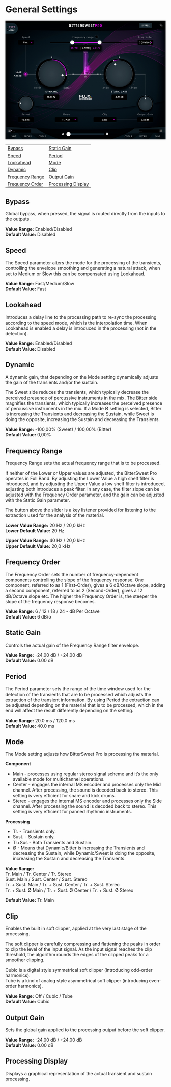 # General Settings

![](include/bittersweet-pro.jpg)

|                                       |                                               |
|           ---                         |                       ---                     |
|   [Bypass](#bypass)                   |    [Static Gain](#static-gain)                |
|   [Speed](#speed)                     |    [Period](#period)                          |
|   [Lookahead](#lookahead)             |    [Mode](#mode)                              |
|   [Dynamic](#dynamic)                 |    [Clip](#clip)                              |
|   [Frequency Range](#freqency-range)  |    [Output Gain](#output-gain)                |
|   [Frequency Order](#freqency-order)  |    [Processing Display](#graph)               |

## Bypass

Global bypass, when pressed, the signal is routed directly from the inputs to the outputs.  

**Value Range:** Enabled/Disabled  
**Default Value:** Disabled  


## Speed

The Speed parameter alters the mode for the processing of the transients, controlling the envelope smoothing and generating a natural attack, when set to Medium or Slow this can be compensated using Lookahead.  

**Value Range:** Fast/Medium/Slow  
**Default Value:** Fast  


## Lookahead

Introduces a delay line to the processing path to re-sync the processing according to the speed mode, which is the interpolation time. When Lookahead is enabled a delay is introduced in the processing (not in the detection).  

**Value Range:** Enabled/Disabled  
**Default Value:** Disabled  

## Dynamic

A dynamic gain, that depending on the Mode setting dynamically adjusts the gain of the transients and/or the sustain.  

The Sweet side reduces the transients, which typically decrease the perceived presence of percussive instruments in the mix. The Bitter side magnifies the transients, which typically increases the perceived presence of percussive instruments in the mix. If a Mode Ø setting is selected, Bitter is increasing the Transients and decreasing the Sustain, while Sweet is doing the opposite, increasing the Sustain and decreasing the Transients.  

**Value Range:** -100,00% (Sweet) / 100,00% (Bitter)  
**Default Value:** 0,00%  

## Frequency Range

Frequency Range sets the actual frequency range that is to be processed.  

If neither of the Lower or Upper values are adjusted, the BitterSweet Pro operates in Full Band. By adjusting the Lower Value a high shelf filter is introduced, and by adjusting the Upper Value a low shelf filter is introduced, adjusting both introduces a peak filter. In any case, the filter slope can be adjusted with the Frequency Order parameter, and the gain can be adjusted with the Static Gain parameter.  

The button above the slider is a key listener provided for listening to the extraction used for the analysis of the material.  

**Lower Value Range:** 20 Hz / 20,0 kHz  
**Lower Default Value:** 20 Hz  

**Upper Value Range:** 40 Hz / 20,0 kHz  
**Upper Default Value:** 20,0 kHz  

## Frequency Order

The Frequency Order sets the number of frequency-dependent components controlling the slope of the frequency response. One component, referred to as 1 (First-Order), gives a 6 dB/Octave slope, adding a second component, referred to as 2 (Second-Order), gives a 12 dB/Octave slope etc. The higher the Frequency Order is, the steeper the slope of the frequency response becomes.  

**Value Range:** 6 / 12 / 18 / 24 - dB Per Octave  
**Default Value:** 6 dB/o  

## Static Gain

Controls the actual gain of the Frequency Range filter envelope.  

**Value Range:** -24.00 dB / +24.00 dB  
**Default Value:** 0.00 dB  

## Period

The Period parameter sets the range of the time window used for the detection of the transients that are to be processed which adjusts the extraction of the transient information. By using Period the extraction can be adjusted depending on the material that is to be processed, which in the end will affect the result differently depending on the setting.  

**Value Range:** 20.0 ms / 120.0 ms  
**Default Value:** 40.0 ms  

## Mode

The Mode setting adjusts how BitterSweet Pro is processing the material.

**Component**

*   Main - processes using regular stereo signal scheme and it’s the only available mode for multichannel operations.
*   Center - engages the internal MS encoder and processes only the Mid channel. After processing, the sound is decoded back to stereo. This setting is very efficient for snare and kick drums.
*   Stereo - engages the internal MS encoder and processes only the Side channel. After processing the sound is decoded back to stereo. This setting is very efficient for panned rhythmic instruments.

**Processing**

*   Tr. - Transients only.
*   Sust. - Sustain only.
*   Tr+Sus - Both Transients and Sustain.
*   Ø - Means that Dynamic/Bitter is increasing the Transients and decreasing the Sustain, while Dynamic/Sweet is doing the opposite, increasing the Sustain and decreasing the Transients.

**Value Range:**  
Tr. Main / Tr. Center / Tr. Stereo  
Sust. Main / Sust. Center / Sust. Stereo  
Tr. + Sust. Main / Tr. + Sust. Center / Tr. + Sust. Stereo  
Tr. + Sust. Ø Main / Tr. + Sust. Ø Center / Tr. + Sust. Ø Stereo  

**Default Value:** Tr. Main  

## Clip

Enables the built in soft clipper, applied at the very last stage of the processing.  

The soft clipper is carefully compressing and flattening the peaks in order to clip the level of the input signal. As the input signal reaches the clip threshold, the algorithm rounds the edges of the clipped peaks for a smoother clipping.  

Cubic is a digital style symmetrical soft clipper (introducing odd-order harmonics).  
Tube is a kind of analog style asymmetrical soft clipper (introducing even-order harmonics).  

**Value Range:** Off / Cubic / Tube  
**Default Value:** Cubic  

## Output Gain

Sets the global gain applied to the processing output before the soft clipper.  

**Value Range:** -24.00 dB / +24.00 dB  
**Default Value:** 0.00 dB  

## Processing Display

Displays a graphical representation of the actual transient and sustain processing.
